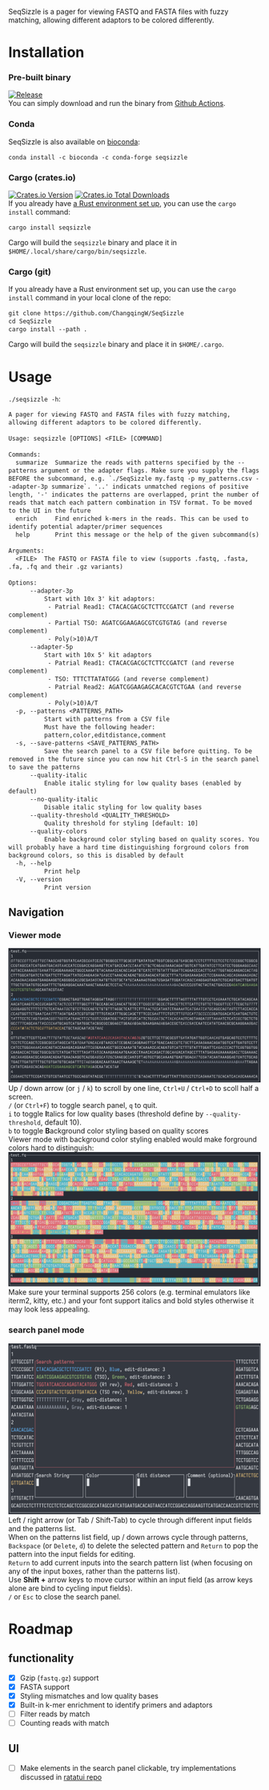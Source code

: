 SeqSizzle is a pager for viewing FASTQ and FASTA files with fuzzy matching, allowing different adaptors to be colored differently.  

# Installation

### Pre-built binary

[![Release](https://github.com/ChangqingW/SeqSizzle/workflows/Release/badge.svg)](https://github.com/ChangqingW/SeqSizzle/actions/workflows/rust.yml)  
You can simply download and run the binary from [Github Actions](https://github.com/ChangqingW/SeqSizzle/releases/latest).

### Conda

SeqSizzle is also available on [bioconda](https://bioconda.github.io/recipes/seqsizzle/README.html):
```
conda install -c bioconda -c conda-forge seqsizzle
```

### Cargo (crates.io)

[![Crates.io Version](https://img.shields.io/crates/v/seqsizzle?link=https%3A%2F%2Fcrates.io%2Fcrates%2Fseqsizzle)](https://crates.io/crates/seqsizzle)
[![Crates.io Total Downloads](https://img.shields.io/crates/d/seqsizzle?link=https%3A%2F%2Fcrates.io%2Fcrates%2Fseqsizzle)](https://crates.io/crates/seqsizzle)  
If you already have [a Rust environment set up](https://rustup.rs), you can use the `cargo install` command:
```
cargo install seqsizzle
```
Cargo will build the `seqsizzle` binary and place it in `$HOME/.local/share/cargo/bin/seqsizzle`.

### Cargo (git)

If you already have a Rust environment set up, you can use the `cargo install` command in your local clone of the repo:
```
git clone https://github.com/ChangqingW/SeqSizzle
cd SeqSizzle
cargo install --path .
```
Cargo will build the `seqsizzle` binary and place it in `$HOME/.cargo`.

# Usage
`./seqsizzle -h`:
```
A pager for viewing FASTQ and FASTA files with fuzzy matching, allowing different adaptors to be colored differently.

Usage: seqsizzle [OPTIONS] <FILE> [COMMAND]

Commands:
  summarize  Summarize the reads with patterns specified by the --patterns argument or the adapter flags. Make sure you supply the flags BEFORE the subcommand, e.g. `./SeqSizzle my.fastq -p my_patterns.csv --adapter-3p summarize`. '..' indicats unmatched regions of positive length, '-' indicates the patterns are overlapped, print the number of reads that match each pattern combination in TSV format. To be moved to the UI in the future
  enrich     Find enriched k-mers in the reads. This can be used to identify potential adapter/primer sequences
  help       Print this message or the help of the given subcommand(s)

Arguments:
  <FILE>  The FASTQ or FASTA file to view (supports .fastq, .fasta, .fa, .fq and their .gz variants)

Options:
      --adapter-3p
          Start with 10x 3' kit adaptors:
           - Patrial Read1: CTACACGACGCTCTTCCGATCT (and reverse complement)
           - Partial TSO: AGATCGGAAGAGCGTCGTGTAG (and reverse complement)
           - Poly(>10)A/T
      --adapter-5p
          Start with 10x 5' kit adaptors
           - Patrial Read1: CTACACGACGCTCTTCCGATCT (and reverse complement)
           - TSO: TTTCTTATATGGG (and reverse complement)
           - Patrial Read2: AGATCGGAAGAGCACACGTCTGAA (and reverse complement)
           - Poly(>10)A/T
  -p, --patterns <PATTERNS_PATH>
          Start with patterns from a CSV file
          Must have the following header:
          pattern,color,editdistance,comment
  -s, --save-patterns <SAVE_PATTERNS_PATH>
          Save the search panel to a CSV file before quitting. To be removed in the future since you can now hit Ctrl-S in the search panel to save the patterns
      --quality-italic
          Enable italic styling for low quality bases (enabled by default)
      --no-quality-italic
          Disable italic styling for low quality bases
      --quality-threshold <QUALITY_THRESHOLD>
          Quality threshold for styling [default: 10]
      --quality-colors
          Enable background color styling based on quality scores. You will probably have a hard time distinguishing forground colors from background colors, so this is disabled by default
  -h, --help
          Print help
  -V, --version
          Print version
```
## Navigation
### Viewer mode
![Viewer mode](./img/viewer_mode.png)
Up / down arrow (or `j` / `k`) to scroll by one line, `Ctrl+U` / `Ctrl+D` to scoll half a screen.  
`/` (or `Ctrl+F`) to toggle search panel, `q` to quit.  
`i` to toggle **I**talics for low quality bases (threshold define by `--quality-threshold`, default 10).  
`b` to toggle **B**ackground color styling based on quality scores  
Viewer mode with background color styling enabled would make forground colors hard to distinguish:
![Viewer mode with background color styling](./img/viewer_mode_background_coloring.png)
Make sure your terminal supports 256 colors (e.g. terminal emulators like iterm2, kitty, etc.) and your font support italics and bold styles otherwise it may look less appealing.

### search panel mode
![Search panel mode](./img/search_panel.png)
Left / right arrow (or Tab / Shift-Tab) to cycle through different input fields and the patterns list.  
When on the patterns list field, up / down arrows cycle through patterns, `Backspace` (or `Delete`, `d`) to delete the selected pattern and `Return` to pop the pattern into the input fields for editing.  
`Return` to add current inputs into the search pattern list (when focusing on any of the input boxes, rather than the patterns list).  
Use **Shift +** arrow keys to move cursor within an input field (as arrow keys alone are bind to cycling input fields).  
`/` or `Esc` to close the search panel.

# Roadmap
## functionality 
 -  [x] Gzip (`fastq.gz`) support
 -  [x] FASTA support
 -  [x] Styling mismatches and low quality bases
 -  [x] Built-in k-mer enrichment to identify primers and adaptors
 -  [ ] Filter reads by match  
 -  [ ] Counting reads with match  
## UI
 -  [ ] Make elements in the search panel clickable, try implementations discussed in [ratatui repo](https://github.com/ratatui-org/ratatui/discussions/552)  
